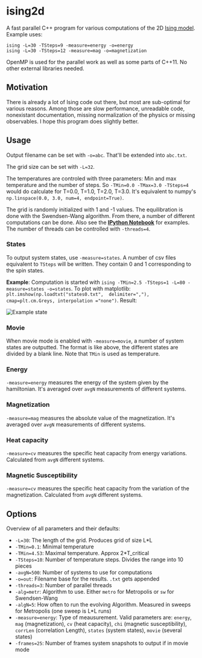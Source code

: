 # ising2d

A fast parallel C++ program for various computations of the 2D [Ising model](http://en.wikipedia.org/wiki/Ising_model). Example uses:

```
ising -L=30 -TSteps=9 -measure=energy -o=energy
ising -L=30 -TSteps=12 -measure=mag -o=magnetization
```

OpenMP is used for the parallel work as well as some parts of C++11. No other external libraries needed.

## Motivation
There is already a lot of Ising code out there, but most are sub-optimal for various reasons. Among those are slow performance, unreadable code, nonexistant documentation, missing normalization of the physics or missing observables. I hope this program does slightly better.

## Usage
Output filename can be set with `-o=abc`. That'll be extended into `abc.txt`.

The grid size can be set with `-L=32`.

The temperatures are controled with three parameters: Min and max temperature and the number of steps. So `-TMin=0.0 -TMax=3.0 -TSteps=4` would do calculate for T=0.0, T=1.0, T=2.0, T=3.0. It's equivalent to numpy's `np.linspace(0.0, 3.0, num=4, endpoint=True)`.

The grid is randomly initialized with 1 and -1 values. The equilibration is done with the Swendsen-Wang algorithm. From there, a number of different computations can be done. Also see the **[IPython Notebook](http://nbviewer.ipython.org/github/s9w/ising2d/blob/master/usage.ipynb)** for examples. The number of threads can be controlled with `-threads=4`.

### States
To output system states, use `-measure=states`. A number of csv files equivalent to `TSteps` will be written. They contain 0 and 1 corresponding to the spin states.

**Example**: Computation is started with `ising -TMin=2.5 -TSteps=1 -L=80 -measure=states -o=states`. To plot with matplotlib: `plt.imshow(np.loadtxt("states0.txt",  delimiter=","), cmap=plt.cm.Greys, interpolation ="none")`. Result:

![Example state](http://i.imgur.com/xXkFltH.png)

### Movie
When movie mode is enabled with `-measure=movie`, a number of system states are outputted. The format is like above, the different states are divided by a blank line. Note that `TMin` is used as temperature.

### Energy
`-measure=energy` measures the energy of the system given by the hamiltonian. It's averaged over `avgN` measurements of different systems.

### Magnetization
`-measure=mag` measures the absolute value of the magnetization. It's averaged over `avgN` measurements of different systems.

### Heat capacity
`-measure=cv` measures the specific heat capacity from energy variations. Calculated from `avgN` different systems.

### Magnetic Susceptibility
`-measure=cv` measures the specific heat capacity from the variation of the magnetization. Calculated from `avgN` different systems.

## Options
Overview of all parameters and their defaults:
- `-L=30`: The length of the grid. Produces grid of size L*L
- `-TMin=0.1`: Minimal temperature
- `-TMin=4.53`: Maximal temperature. Approx 2*T_critical
- `-TSteps=10`: Number of temperature steps. Divides the range into 10 pieces
- `-avgN=500`: Number of systems to use for computations
- `-o=out`: Filename base for the results. `.txt` gets appended 
- `-threads=3`: Number of parallel threads
- `-alg=metr`: Algorithm to use. Either `metro` for Metropolis or `sw` for Swendsen-Wang
- `-algN=5`: How often to run the evolving Algorithm. Measured in sweeps for Metropolis (one sweep is L*L runs)
- `-measure=energy`: Type of meausurement. Valid parameters are: `energy`, `mag` (magnetization), `cv` (heat capacity), `chi` (magnetic susceptibility), `corrLen` (correlation Length), `states` (system states), `movie` (several states)
- `-frames=25`: Number of frames system snapshots to output if in movie mode